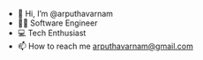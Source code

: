 - 👋 Hi, I’m @arputhavarnam
- 👨‍💻 Software Engineer
- 💻 Tech Enthusiast
- 📫 How to reach me arputhavarnam@gmail.com

<!---
arputhavarnam/arputhavarnam is a ✨ special ✨ repository because its `README.md` (this file) appears on your GitHub profile.
You can click the Preview link to take a look at your changes.
--->
